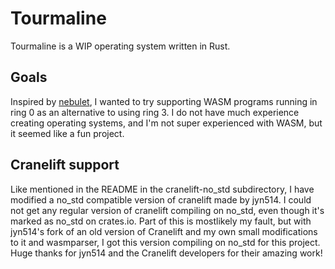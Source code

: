 # Tourmaline
Tourmaline is a WIP operating system written in Rust.

## Goals
Inspired by [nebulet](https://github.com/nebulet/nebulet), I wanted to try supporting WASM programs running in ring 0 as an alternative to using ring 3. I do not have much experience creating operating systems, and I'm not super experienced with WASM, but it seemed like a fun project.

## Cranelift support
Like mentioned in the README in the cranelift-no_std subdirectory, I have modified a no_std compatible version of cranelift made by jyn514. I could not get any regular version of cranelift compiling on no_std, even though it's marked as no_std on crates.io. Part of this is mostlikely my fault, but with jyn514's fork of an old version of Cranelift and my own small modifications to it and wasmparser, I got this version compiling on no_std for this project. Huge thanks for jyn514 and the Cranelift developers for their amazing work!
